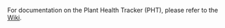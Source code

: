 For documentation on the Plant Health Tracker (PHT), please refer to the [Wiki](https://github.com/gjones108/4180_FinalProject/wiki).
